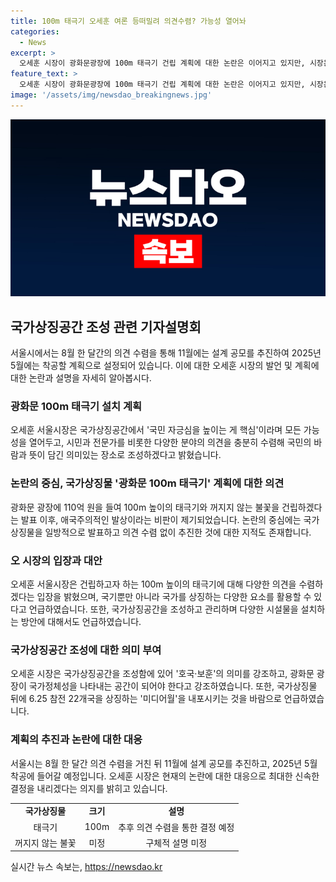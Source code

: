 ```yaml
---
title: 100m 태극기 오세훈 여론 등떠밀려 의견수렴? 가능성 열어놔
categories:
  - News
excerpt: >
  오세훈 시장이 광화문광장에 100m 태극기 건립 계획에 대한 논란은 이어지고 있지만, 시장은 의견 수렴을 강조하며 국민의 바람을 존중할 것이라고 밝혔다. 시장은 국가상징공간 조성을 통해 국민 자긍심을 높이고자 하며, 태극기뿐만 아니라 국기, 애국가 등 다양한 아이디어도 열어두겠다고 전했다. 논란에 대해 시장은 모든 가능성을 여는 것이라며 다양한 의견을 존중한다는 입장을 표명했다. 기자설명회에서 11월 설계 공모를 추진하여 2025년 5월 착공할 계획이다.
feature_text: >
  오세훈 시장이 광화문광장에 100m 태극기 건립 계획에 대한 논란은 이어지고 있지만, 시장은 의견 수렴을 강조하며 국민의 바람을 존중할 것이라고 밝혔다. 시장은 국가상징공간 조성을 통해 국민 자긍심을 높이고자 하며, 태극기뿐만 아니라 국기, 애국가 등 다양한 아이디어도 열어두겠다고 전했다. 논란에 대해 시장은 모든 가능성을 여는 것이라며 다양한 의견을 존중한다는 입장을 표명했다. 기자설명회에서 11월 설계 공모를 추진하여 2025년 5월 착공할 계획이다.
image: '/assets/img/newsdao_breakingnews.jpg'
---
```


<p><img src="/assets/img/newsdao_breakingnews.jpg" alt="pcversion 속보" /></p>

<h2 data-ke-size="size26">국가상징공간 조성 관련 기자설명회</h2>

<p data-ke-size="size16">서울시에서는 8월 한 달간의 의견 수렴을 통해 11월에는 설계 공모를 추진하여 2025년 5월에는 착공할 계획으로 설정되어 있습니다. 이에 대한 오세훈 시장의 발언 및 계획에 대한 논란과 설명을 자세히 알아봅시다.</p>

<h3><b>광화문 100m 태극기 설치 계획</b></h3>

<p data-ke-size="size16">오세훈 서울시장은 국가상징공간에서 '국민 자긍심을 높이는 게 핵심'이라며 모든 가능성을 열어두고, 시민과 전문가를 비롯한 다양한 분야의 의견을 충분히 수렴해 국민의 바람과 뜻이 담긴 의미있는 장소로 조성하겠다고 밝혔습니다.</p>

<h3><b>논란의 중심, 국가상징물 '광화문 100m 태극기' 계획에 대한 의견</b></h3>

<p data-ke-size="size16">광화문 광장에 110억 원을 들여 100m 높이의 태극기와 꺼지지 않는 불꽃을 건립하겠다는 발표 이후, 애국주의적인 발상이라는 비판이 제기되었습니다. 논란의 중심에는 국가 상징물을 일방적으로 발표하고 의견 수렴 없이 추진한 것에 대한 지적도 존재합니다.</p>

<h3><b>오 시장의 입장과 대안</b></h3>

<p data-ke-size="size16">오세훈 서울시장은 건립하고자 하는 100m 높이의 태극기에 대해 다양한 의견을 수렴하겠다는 입장을 밝혔으며, 국기뿐만 아니라 국가를 상징하는 다양한 요소를 활용할 수 있다고 언급하였습니다. 또한, 국가상징공간을 조성하고 관리하며 다양한 시설물을 설치하는 방안에 대해서도 언급하였습니다.</p>

<h3><b>국가상징공간 조성에 대한 의미 부여</b></h3>

<p data-ke-size="size16">오세훈 시장은 국가상징공간을 조성함에 있어 '호국·보훈'의 의미를 강조하고, 광화문 광장이 국가정체성을 나타내는 공간이 되어야 한다고 강조하였습니다. 또한, 국가상징물 뒤에 6.25 참전 22개국을 상징하는 '미디어월'을 내포시키는 것을 바람으로 언급하였습니다.</p>

<h3><b>계획의 추진과 논란에 대한 대응</b></h3>

<p data-ke-size="size16">서울시는 8월 한 달간 의견 수렴을 거친 뒤 11월에 설계 공모를 추진하고, 2025년 5월 착공에 들어갈 예정입니다. 오세훈 시장은 현재의 논란에 대한 대응으로 최대한 신속한 결정을 내리겠다는 의지를 밝히고 있습니다.</p>

<table>
    <tr>
        <td style="text-align: center; height: 17px;"><b>국가상징물</b></td>
        <td style="text-align: center; height: 17px;"><b>크기</b></td>
        <td style="text-align: center; height: 17px;"><b>설명</b></td>
    </tr>
    <tr>
        <td style="text-align: center; height: 17px;">태극기</td>
        <td style="text-align: center; height: 17px;">100m</td>
        <td style="text-align: center; height: 17px;">추후 의견 수렴을 통한 결정 예정</td>
    </tr>
    <tr>
        <td style="text-align: center; height: 17px;">꺼지지 않는 불꽃</td>
        <td style="text-align: center; height: 17px;">미정</td>
        <td style="text-align: center; height: 17px;">구체적 설명 미정</td>
    </tr>
</table>
실시간 뉴스 속보는, <a href="https://newsdao.kr" rel="dofollow">https://newsdao.kr</a>


